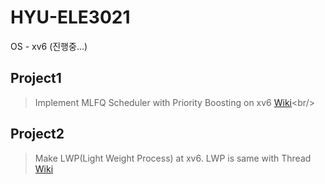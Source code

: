 # HYU-ELE3021
OS - xv6 (진행중...) <br/>
## Project1
> Implement MLFQ Scheduler with Priority Boosting on xv6 [Wiki](https://github.com/SH0123/HYU-OS/wiki/xv6-MLFQ-Scheduling-Wiki-(0.-목차))<br/>
## Project2
> Make LWP(Light Weight Process) at xv6. LWP is same with Thread [Wiki](https://github.com/SH0123/HYU-OS/wiki/xv6-LWP-Wiki-(0.목차))

